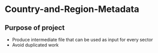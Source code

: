 # Country-and-Region-Metadata

## Purpose of project

* Produce intermediate file that can be used as input for every sector
* Avoid duplicated work

